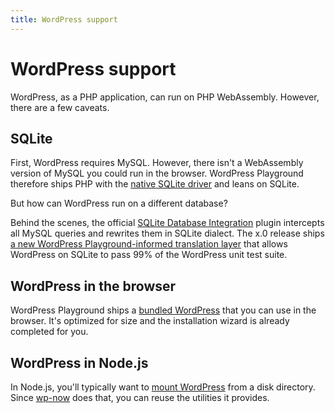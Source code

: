 ```yaml
---
title: WordPress support
---
```


# WordPress support

WordPress, as a PHP application, can run on PHP WebAssembly. However, there are a few caveats.

## SQLite

First, WordPress requires MySQL. However, there isn't a WebAssembly version of MySQL you could run in the browser. WordPress Playground therefore ships PHP with the [native SQLite driver](https://www.php.net/manual/en/ref.pdo-sqlite.php) and leans on SQLite.

But how can WordPress run on a different database?

Behind the scenes, the official [SQLite Database Integration](https://github.com/WordPress/sqlite-database-integration) plugin intercepts all MySQL queries and rewrites them in SQLite dialect. The x.0 release ships [a new WordPress Playground-informed translation layer](https://github.com/WordPress/sqlite-database-integration/pull/9) that allows WordPress on SQLite to pass 99% of the WordPress unit test suite.

## WordPress in the browser

WordPress Playground ships a [bundled WordPress](./06-wasm-php-data-dependencies.md) that you can use in the browser. It's optimized for size and the installation wizard is already completed for you.

## WordPress in Node.js

In Node.js, you'll typically want to [mount WordPress](./05-wasm-php-filesystem.md) from a disk directory. Since [wp-now](https://npmjs.com/package/@wp-now/wp-now) does that, you can reuse the utilities it provides.
